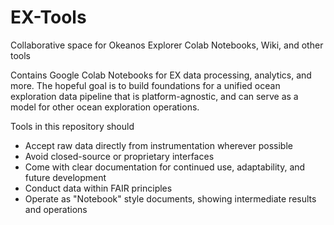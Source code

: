 # EX-Tools
Collaborative space for Okeanos Explorer Colab Notebooks, Wiki, and other tools

Contains Google Colab Notebooks for EX data processing, analytics, and more. The hopeful goal is to build foundations for a unified ocean exploration data pipeline that is platform-agnostic, and can serve as a model for other ocean exploration operations.

Tools in this repository should
  - Accept raw data directly from instrumentation wherever possible
  - Avoid closed-source or proprietary interfaces
  - Come with clear documentation for continued use, adaptability, and future development
  - Conduct data within FAIR principles
  - Operate as "Notebook" style documents, showing intermediate results and operations
